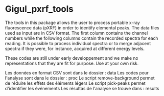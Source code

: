 # Gigul_pxrf_tools
The tools in this package allows the user to process portable x-ray 
fluorescence data (pXRF) in order to identify elemental peaks. The data files
used as input are in CSV format. The first column contains the channel numbers
while the following columns contain the recorded spectra for each reading. It
is possible to process individual spectra or to merge adjacent spectra if they
were, for instance, acquired at different energy levels. 

These codes are still under early developpement and we make no representations
that they are fit for purpose. Use at your own risk.  
 


Les données en format CSV sont dans le dossier : data
Les codes pour l'analyse sont dans le dossier : proc
Le script remove-background permet de réduire les effets des éléments légers
Le script pick-peaks permet d'identifier les événements
Les résultas de l'analyse se trouve dans : results
